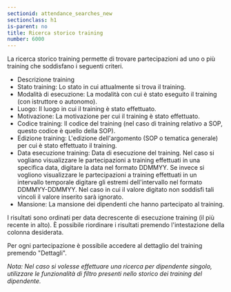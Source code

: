 ```yaml
---
sectionid: attendance_searches_new
sectionclass: h1
is-parent: no
title: Ricerca storico training
number: 6000
---
```

La ricerca storico training permette di trovare partecipazioni ad uno o più training che soddisfano i seguenti criteri.

 - Descrizione training
 - Stato training: Lo stato in cui attualmente si trova il training.
 - Modalità di esecuzione: La modalità con cui è stato eseguito il training (con istruttore o autonomo).
 - Luogo: Il luogo in cui il training è stato effettuato.
 - Motivazione: La motivazione per cui il training è stato effettuato.
 - Codice training: Il codice del training (nel caso di training relativo a SOP, questo codice è quello della SOP).
 - Edizione training: L'edizione dell'argomento (SOP o tematica generale) per cui è stato effettuato il training.
 - Data esecuzione training: Data di esecuzione del training. Nel caso si vogliano visualizzare le partecipazioni a training effettuati in una specifica data, digitare la data nel formato DDMMYY. Se invece si vogliono visualizzare le partecipazioni a training effettuati in un intervallo temporale digitare gli estremi dell'intervallo nel formato DDMMYY-DDMMYY. Nel caso in cui il valore digitato non soddisfi tali vincoli il valore inserito sarà ignorato.
 - Mansione: La mansione dei dipendenti che hanno partecipato al training.

I risultati sono ordinati per data decrescente di esecuzione training (il più recente in alto). È possibile riordinare i risultati premendo l'intestazione della colonna desiderata.

Per ogni partecipazione è possibile accedere al dettaglio del training premendo "Dettagli".

_Nota: Nel caso si volesse effettuare una ricerca per dipendente singolo, utilizzare le funzionalità di filtro presenti nello storico dei training del dipendente._
